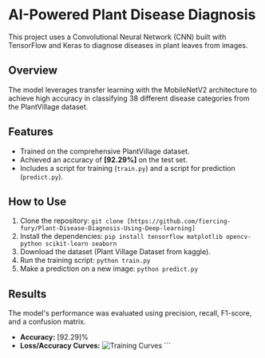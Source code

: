 # AI-Powered Plant Disease Diagnosis

This project uses a Convolutional Neural Network (CNN) built with TensorFlow and Keras to diagnose diseases in plant leaves from images.

## Overview

The model leverages transfer learning with the MobileNetV2 architecture to achieve high accuracy in classifying 38 different disease categories from the PlantVillage dataset.

## Features
-   Trained on the comprehensive PlantVillage dataset.
-   Achieved an accuracy of **[92.29%]** on the test set.
-   Includes a script for training (`train.py`) and a script for prediction (`predict.py`).

## How to Use
1.  Clone the repository: `git clone [https://github.com/fiercing-fury/Plant-Disease-Diagnosis-Using-Deep-learning]`
2.  Install the dependencies: `pip install tensorflow matplotlib opencv-python scikit-learn seaborn`
3.  Download the dataset (Plant Village Dataset from kaggle).
4.  Run the training script: `python train.py`
5.  Make a prediction on a new image: `python predict.py`

## Results
The model's performance was evaluated using precision, recall, F1-score, and a confusion matrix.
* **Accuracy:** [92.29]%
* **Loss/Accuracy Curves:**
    ![Training Curves](/plot_image.png) ```
